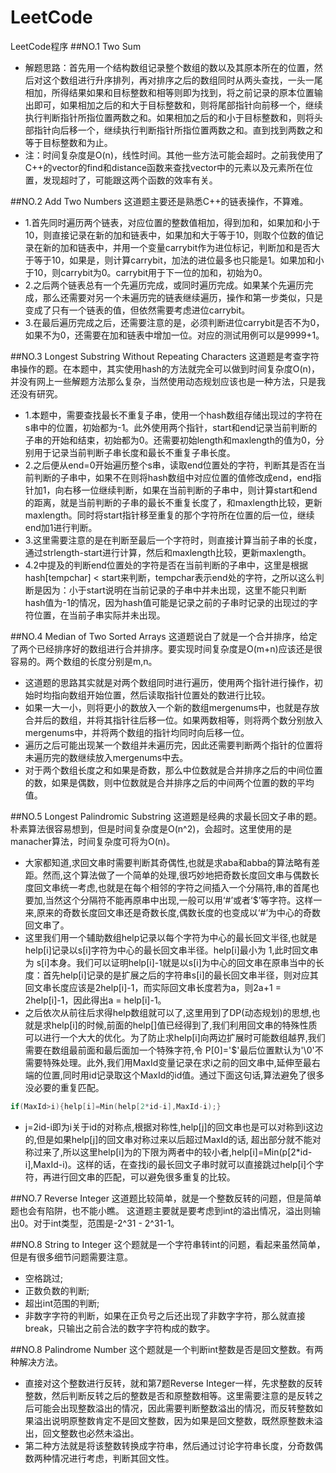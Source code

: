 # LeetCode
LeetCode程序
##NO.1 Two Sum
* 解题思路：首先用一个结构数组记录整个数组的数以及其原本所在的位置，然后对这个数组进行升序排列，再对排序之后的数组同时从两头查找，一头一尾相加，所得结果如果和目标整数和相等则即为找到，将之前记录的原本位置输出即可，如果相加之后的和大于目标整数和，则将尾部指针向前移一个，继续执行判断指针所指位置两数之和。如果相加之后的和小于目标整数和，则将头部指针向后移一个，继续执行判断指针所指位置两数之和。直到找到两数之和等于目标整数和为止。
* 注：时间复杂度是O(n)，线性时间。其他一些方法可能会超时。之前我使用了C++的vector的find和distance函数来查找vector中的元素以及元素所在位置，发现超时了，可能跟这两个函数的效率有关。

##NO.2 Add Two Numbers
这道题主要还是熟悉C++的链表操作，不算难。
* 1.首先同时遍历两个链表，对应位置的整数值相加，得到加和，如果加和小于10，则直接记录在新的加和链表中，如果加和大于等于10，则取个位数的值记录在新的加和链表中，并用一个变量carrybit作为进位标记，判断加和是否大于等于10，如果是，则计算carrybit，加法的进位最多也只能是1。如果加和小于10，则carrybit为0。carrybit用于下一位的加和，初始为0。
* 2.之后两个链表总有一个先遍历完成，或同时遍历完成。如果某个先遍历完成，那么还需要对另一个未遍历完的链表继续遍历，操作和第一步类似，只是变成了只有一个链表的值，但依然需要考虑进位carrybit。
* 3.在最后遍历完成之后，还需要注意的是，必须判断进位carrybit是否不为0，如果不为0，还需要在加和链表中增加一位。对应的测试用例可以是9999+1。

##NO.3 Longest Substring Without Repeating Characters
这道题是考查字符串操作的题。在本题中，其实使用hash的方法就完全可以做到时间复杂度O(n)，并没有网上一些解题方法那么复杂，当然使用动态规划应该也是一种方法，只是我还没有研究。
* 1.本题中，需要查找最长不重复子串，使用一个hash数组存储出现过的字符在s串中的位置，初始都为-1。此外使用两个指针，start和end记录当前判断的子串的开始和结束，初始都为0。还需要初始length和maxlength的值为0，分别用于记录当前判断子串长度和最长不重复子串长度。
* 2.之后便从end=0开始遍历整个s串，读取end位置处的字符，判断其是否在当前判断的子串中，如果不在则将hash数组中对应位置的值修改成end，end指针加1，向右移一位继续判断，如果在当前判断的子串中，则计算start和end的距离，就是当前判断的子串的最长不重复长度了，和maxlength比较，更新maxlength。同时将start指针移至重复的那个字符所在位置的后一位，继续end加1进行判断。
* 3.这里需要注意的是在判断至最后一个字符时，则直接计算当前子串的长度，通过strlength-start进行计算，然后和maxlength比较，更新maxlength。
* 4.2中提及的判断end位置处的字符是否在当前判断的子串中，这里是根据hash[tempchar] < start来判断，tempchar表示end处的字符，之所以这么判断是因为：小于start说明在当前记录的子串中并未出现，这里不能只判断hash值为-1的情况，因为hash值可能是记录之前的子串时记录的出现过的字符位置，在当前子串实际并未出现。

##NO.4 Median of Two Sorted Arrays
这道题说白了就是一个合并排序，给定了两个已经排序好的数组进行合并排序。要实现时间复杂度是O(m+n)应该还是很容易的。两个数组的长度分别是m,n。
* 这道题的思路其实就是对两个数组同时进行遍历，使用两个指针进行操作，初始时均指向数组开始位置，然后读取指针位置处的数进行比较。
* 如果一大一小，则将更小的数放入一个新的数组mergenums中，也就是存放合并后的数组，并将其指针往后移一位。如果两数相等，则将两个数分别放入mergenums中，并将两个数组的指针均同时向后移一位。
* 遍历之后可能出现某一个数组并未遍历完，因此还需要判断两个指针的位置将未遍历完的数继续放入mergenums中去。
* 对于两个数组长度之和如果是奇数，那么中位数就是合并排序之后的中间位置的数，如果是偶数，则中位数就是合并排序之后的中间两个位置的数的平均值。

##NO.5 Longest Palindromic Substring
这道题是经典的求最长回文子串的题。朴素算法很容易想到，但是时间复杂度是O(n^2)，会超时。这里使用的是manacher算法，时间复杂度可将为O(n)。
* 大家都知道,求回文串时需要判断其奇偶性,也就是求aba和abba的算法略有差距。然而,这个算法做了一个简单的处理,很巧妙地把奇数长度回文串与偶数长度回文串统一考虑,也就是在每个相邻的字符之间插入一个分隔符,串的首尾也要加,当然这个分隔符不能再原串中出现,一般可以用‘#’或者‘$’等字符。这样一来,原来的奇数长度回文串还是奇数长度,偶数长度的也变成以‘#’为中心的奇数回文串了。
* 这里我们用一个辅助数组help记录以每个字符为中心的最长回文半径,也就是 help[i]记录以s[i]字符为中心的最长回文串半径。help[i]最小为 1,此时回文串为 s[i]本身。我们可以证明help[i]-1就是以s[i]为中心的回文串在原串当中的长度：首先help[i]记录的是扩展之后的字符串s[i]的最长回文串半径，则对应其回文串长度应该是2help[i]-1，而实际回文串长度若为a，则2a+1 = 2help[i]-1，因此得出a = help[i]-1。
* 之后依次从前往后求得help数组就可以了,这里用到了DP(动态规划)的思想,也就是求help[i]的时候,前面的help[]值已经得到了,我们利用回文串的特殊性质可以进行一个大大的优化。为了防止求help[i]向两边扩展时可能数组越界,我们需要在数组最前面和最后面加一个特殊字符,令 P[0]='$'最后位置默认为'\0'不需要特殊处理。此外,我们用MaxId变量记录在求i之前的回文串中,延伸至最右端的位置,同时用id记录取这个MaxId的id值。通过下面这句话,算法避免了很多没必要的重复匹配。
```cpp
if(MaxId>i){help[i]=Min(help[2*id-i],MaxId-i);}
```

* j=2id-i即为i关于id的对称点,根据对称性,help[j]的回文串也是可以对称到i这边的,但是如果help[j]的回文串对称过来以后超过MaxId的话,
超出部分就不能对称过来了,所以这里help[i]为的下限为两者中的较小者,help[i]=Min(p[2*id-i],MaxId-i)。这样的话，在查找i的最长回文子串时就可以直接跳过help[i]个字符，再进行回文串的匹配，可以避免很多重复的比较。

##NO.7 Reverse Integer
这道题比较简单，就是一个整数反转的问题，但是简单题也会有陷阱，也不能小瞧。
这道题主要就是要考虑到int的溢出情况，溢出则输出0。对于int类型，范围是-2^31 - 2^31-1。

##NO.8 String to Integer
这个题就是一个字符串转int的问题，看起来虽然简单，但是有很多细节问题需要注意。
* 空格跳过;
* 正数负数的判断;
* 超出int范围的判断;
* 非数字字符的判断，如果在正负号之后还出现了非数字字符，那么就直接break，只输出之前合法的数字字符构成的数字。

##NO.8 Palindrome Number
这个题就是一个判断int整数是否是回文整数。有两种解决方法。
* 直接对这个整数进行反转，就和第7题Reverse Integer一样，先求整数的反转整数，然后判断反转之后的整数是否和原整数相等。这里需要注意的是反转之后可能会出现整数溢出的情况，因此需要判断整数溢出的情况，而反转整数如果溢出说明原整数肯定不是回文整数，因为如果是回文整数，既然原整数未溢出，回文整数也必然未溢出。
* 第二种方法就是将该整数转换成字符串，然后通过讨论字符串长度，分奇数偶数两种情况进行考虑，判断其回文性。
